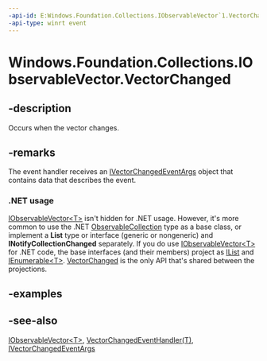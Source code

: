 ```yaml
---
-api-id: E:Windows.Foundation.Collections.IObservableVector`1.VectorChanged
-api-type: winrt event
---
```


<!-- Event syntax
abstract public event Windows.Foundation.Collections.VectorChangedEventHandler VectorChanged<T>
-->

# Windows.Foundation.Collections.IObservableVector<T>.VectorChanged

## -description
Occurs when the vector changes.

## -remarks
The event handler receives an [IVectorChangedEventArgs](ivectorchangedeventargs.md) object that contains data that describes the event.

### .NET usage

[IObservableVector&lt;T&gt;](iobservablevector_1.md) isn't hidden for .NET usage. However, it's more common to use the .NET [ObservableCollection<T>](https://docs.microsoft.com/en-us/dotnet/api/system.collections.objectmodel.observablecollection-1) type as a base class, or implement a **List** type or interface (generic or nongeneric) and **INotifyCollectionChanged** separately. If you do use [IObservableVector&lt;T&gt;](iobservablevector_1.md) for .NET code, the base interfaces (and their members) project as [IList<T>](https://docs.microsoft.com/en-us/dotnet/api/system.collections.generic.ilist-1) and [IEnumerable&lt;T&gt;](XREF:TODO:T:System.Collections.Generic.IEnumerable`1). [VectorChanged](iobservablevector_1_vectorchanged.md) is the only API that's shared between the projections.

## -examples

## -see-also
[IObservableVector&lt;T&gt;](iobservablevector_1.md), [VectorChangedEventHandler(T)](vectorchangedeventhandler_1.md), [IVectorChangedEventArgs](ivectorchangedeventargs.md)